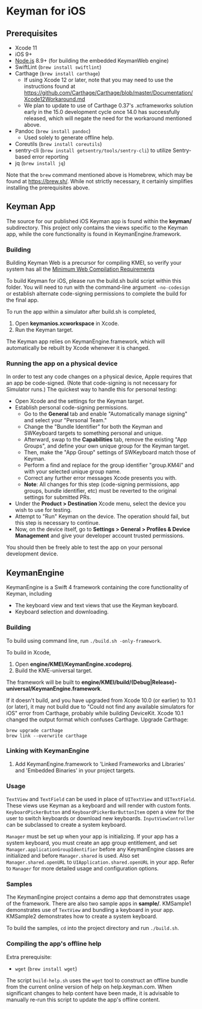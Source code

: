 # Keyman for iOS

## Prerequisites
* Xcode 11
* iOS 9+
* [Node.js](https://nodejs.org/) 8.9+ (for building the embedded KeymanWeb engine)
* SwiftLint (`brew install swiftlint`)
* Carthage (`brew install carthage`)
  - If using Xcode 12 or later, note that you may need to use the instructions found at https://github.com/Carthage/Carthage/blob/master/Documentation/Xcode12Workaround.md
  - We plan to update to use of Carthage 0.37's .xcframeworks solution early in the 15.0 development cycle once 14.0 has successfully released, which will negate the need for the workaround mentioned above.
* Pandoc (`brew install pandoc`)
  - Used solely to generate offline help.
* Coreutils (`brew install coreutils`)
* sentry-cli (`brew install getsentry/tools/sentry-cli`) to utilize Sentry-based error reporting
* jq (`brew install jq`)

Note that the `brew` command mentioned above is Homebrew, which may be found at https://brew.sh/.
While not strictly necessary, it certainly simplifies installing the prerequisites above.

## Keyman App

The source for our published iOS Keyman app is found within the **keyman/** subdirectory. This project only contains
the views specific to the Keyman app, while the core functionality is found in KeymanEngine.framework.

### Building
Building Keyman Web is a precursor for compiling KMEI, so verify your system has all the [Minimum Web Compilation Requirements](../web/README.md#minimum-web-compilation-requirements)

To build Keyman for iOS, please run the build.sh build script within this folder.
You will need to run with the command-line argument `-no-codesign` or establish alternate code-signing permissions to
complete the build for the final app.

To run the app within a simulator after build.sh is completed,
1. Open **keymanios.xcworkspace** in Xcode.
2. Run the Keyman target.

The Keyman app relies on KeymanEngine.framework, which will automatically be rebuilt by Xcode whenever it is changed.

### Running the app on a physical device
In order to test any code changes on a physical device, Apple requires that an app be code-signed.  (Note that code-signing is not necessary for Simulator runs.)  The quickest way to handle this for personal testing:

- Open Xcode and the settings for the Keyman target.
- Establish personal code-signing permissions.
  - Go to the **General** tab and enable "Automatically manage signing" and select your "Personal Team."
  - Change the "Bundle Identifier" for both the Keyman and SWKeyboard targets to something personal and unique.
  - Afterward, swap to the **Capabilities** tab, remove the existing "App Groups", and define your own unique group for the Keyman target.
  - Then, make the "App Group" settings of SWKeyboard match those of Keyman.
  - Perform a find and replace for the group identifier "group.KM4I" and with your selected unique group name.
  - Correct any further error messages Xcode presents you with.
  - **Note**:  All changes for this step (code-signing permissions, app groups, bundle identifier, etc) must be reverted to the original settings for submitted PRs.
- Under the **Product > Destination** Xcode menu, select the device you wish to use for testing.
- Attempt to "Run" Keyman on the device.  The operation should fail, but this step is necessary to continue.
- Now, on the device itself, go to **Settings > General > Profiles & Device Management** and give your developer account trusted permissions.

You should then be freely able to test the app on your personal development device.

## KeymanEngine

KeymanEngine is a Swift 4 framework containing the core functionality of Keyman, including
* The keyboard view and text views that use the Keyman keyboard.
* Keyboard selection and downloading.

### Building
To build using command line, run `./build.sh -only-framework`.

To build in Xcode,
1. Open **engine/KMEI/KeymanEngine.xcodeproj**.
2. Build the KME-universal target.

The framework will be built to **engine/KMEI/build/(Debug|Release)-universal/KeymanEngine.framework**.

If it doesn't build, and you have upgraded from Xcode 10.0 (or earlier) to 10.1 (or later), it may not
build due to "Could not find any available simulators for iOS" error from Carthage, probably while
building DeviceKit. Xcode 10.1 changed the output format which confuses Carthage. Upgrade Carthage:
```
brew upgrade carthage
brew link --overwrite carthage
```

### Linking with KeymanEngine
1. Add KeymanEngine.framework to 'Linked Frameworks and Libraries' and 'Embedded Binaries' in your project targets.

### Usage
`TextView` and `TextField` can be used in place of `UITextView` and `UITextField`. These views use Keyman as a keyboard
and will render with custom fonts. `KeyboardPickerButton` and `KeyboardPickerBarButtonItem` open a view for the user to
switch keyboards or download new keyboards. `InputViewController` can be subclassed to create a system keyboard.

`Manager` must be set up when your app is initializing. If your app has a system keyboard, you must create an app group
entitlement, and set `Manager.applicationGroupIdentifier` before any KeymanEngine classes are initialized and before
`Manager.shared` is used. Also set `Manager.shared.openURL` to `UIApplication.shared.openURL` in your app. Refer to
`Manager` for more detailed usage and configuration options.

### Samples
The KeymanEngine project contains a demo app that demonstrates usage of the framework. There are also two sample apps in
**sample/**. KMSample1 demonstrates use of `TextView` and bundling a keyboard in your app. KMSample2 demonstrates how to
create a system keyboard.

To build the samples, `cd` into the project directory and run `./build.sh`.

### Compiling the app's offline help
Extra prerequisite:
* `wget` (`brew install wget`)

The script `build-help.sh` uses the `wget` tool to construct an offline bundle from the current
online version of help on help.keyman.com.  When significant changes to help content have been
made, it is advisable to manually re-run this script to update the app's offline content.